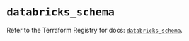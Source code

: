 # `databricks_schema`

Refer to the Terraform Registry for docs: [`databricks_schema`](https://registry.terraform.io/providers/databricks/databricks/1.42.0/docs/resources/schema).
